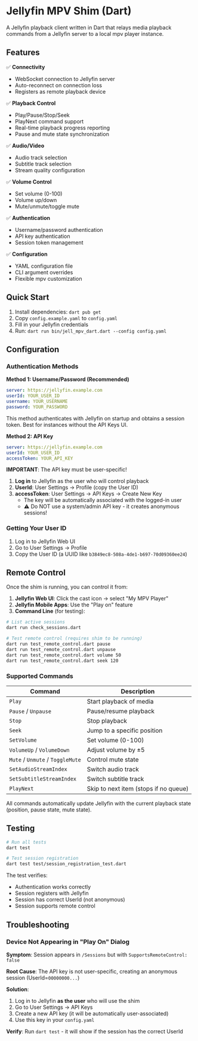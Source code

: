 # Jellyfin MPV Shim (Dart)

A Jellyfin playback client written in Dart that relays media playback commands from a Jellyfin server to a local mpv player instance.

## Features

✅ **Connectivity**

- WebSocket connection to Jellyfin server
- Auto-reconnect on connection loss
- Registers as remote playback device

✅ **Playback Control**

- Play/Pause/Stop/Seek
- PlayNext command support
- Real-time playback progress reporting
- Pause and mute state synchronization

✅ **Audio/Video**

- Audio track selection
- Subtitle track selection
- Stream quality configuration

✅ **Volume Control**

- Set volume (0-100)
- Volume up/down
- Mute/unmute/toggle mute

✅ **Authentication**

- Username/password authentication
- API key authentication
- Session token management

✅ **Configuration**

- YAML configuration file
- CLI argument overrides
- Flexible mpv customization

## Quick Start

1. Install dependencies: `dart pub get`
2. Copy `config.example.yaml` to `config.yaml`
3. Fill in your Jellyfin credentials
4. Run: `dart run bin/jell_mpv_dart.dart --config config.yaml`

## Configuration

### Authentication Methods

**Method 1: Username/Password (Recommended)**

```yaml
server: https://jellyfin.example.com
userId: YOUR_USER_ID
username: YOUR_USERNAME
password: YOUR_PASSWORD
```

This method authenticates with Jellyfin on startup and obtains a session token. Best for instances without the API Keys UI.

**Method 2: API Key**

```yaml
server: https://jellyfin.example.com
userId: YOUR_USER_ID
accessToken: YOUR_API_KEY
```

**IMPORTANT**: The API key must be user-specific!

1. **Log in** to Jellyfin as the user who will control playback
2. **UserId**: User Settings → Profile (copy the User ID)
3. **accessToken**: User Settings → API Keys → Create New Key
   - The key will be automatically associated with the logged-in user
   - ⚠️ Do NOT use a system/admin API key - it creates anonymous sessions!

### Getting Your User ID

1. Log in to Jellyfin Web UI
2. Go to User Settings → Profile
3. Copy the User ID (a UUID like `b3849ec8-508a-4de1-b697-70d09360ee24`)

## Remote Control

Once the shim is running, you can control it from:

1. **Jellyfin Web UI**: Click the cast icon → select "My MPV Player"
2. **Jellyfin Mobile Apps**: Use the "Play on" feature
3. **Command Line** (for testing):

```bash
# List active sessions
dart run check_sessions.dart

# Test remote control (requires shim to be running)
dart run test_remote_control.dart pause
dart run test_remote_control.dart unpause
dart run test_remote_control.dart volume 50
dart run test_remote_control.dart seek 120
```

### Supported Commands

| Command                          | Description                           |
| -------------------------------- | ------------------------------------- |
| `Play`                           | Start playback of media               |
| `Pause` / `Unpause`              | Pause/resume playback                 |
| `Stop`                           | Stop playback                         |
| `Seek`                           | Jump to a specific position           |
| `SetVolume`                      | Set volume (0-100)                    |
| `VolumeUp` / `VolumeDown`        | Adjust volume by ±5                   |
| `Mute` / `Unmute` / `ToggleMute` | Control mute state                    |
| `SetAudioStreamIndex`            | Switch audio track                    |
| `SetSubtitleStreamIndex`         | Switch subtitle track                 |
| `PlayNext`                       | Skip to next item (stops if no queue) |

All commands automatically update Jellyfin with the current playback state (position, pause state, mute state).

## Testing

```bash
# Run all tests
dart test

# Test session registration
dart test test/session_registration_test.dart
```

The test verifies:

- Authentication works correctly
- Session registers with Jellyfin
- Session has correct UserId (not anonymous)
- Session supports remote control

## Troubleshooting

### Device Not Appearing in "Play On" Dialog

**Symptom**: Session appears in `/Sessions` but with `SupportsRemoteControl: false`

**Root Cause**: The API key is not user-specific, creating an anonymous session (UserId=`00000000...`)

**Solution**:

1. Log in to Jellyfin **as the user** who will use the shim
2. Go to User Settings → API Keys
3. Create a new API key (it will be automatically user-associated)
4. Use this key in your `config.yaml`

**Verify**: Run `dart test` - it will show if the session has the correct UserId
